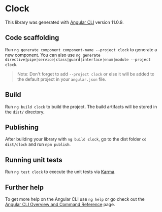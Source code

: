 # Clock

This library was generated with [Angular CLI](https://github.com/angular/angular-cli) version 11.0.9.

## Code scaffolding

Run `ng generate component component-name --project clock` to generate a new component. You can also use `ng generate directive|pipe|service|class|guard|interface|enum|module --project clock`.
> Note: Don't forget to add `--project clock` or else it will be added to the default project in your `angular.json` file. 

## Build

Run `ng build clock` to build the project. The build artifacts will be stored in the `dist/` directory.

## Publishing

After building your library with `ng build clock`, go to the dist folder `cd dist/clock` and run `npm publish`.

## Running unit tests

Run `ng test clock` to execute the unit tests via [Karma](https://karma-runner.github.io).

## Further help

To get more help on the Angular CLI use `ng help` or go check out the [Angular CLI Overview and Command Reference](https://angular.io/cli) page.
